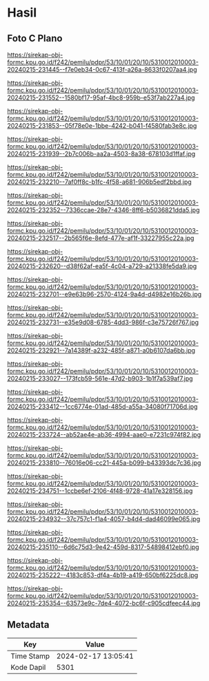 # Hasil

## Foto C Plano

https://sirekap-obj-formc.kpu.go.id/f242/pemilu/pdpr/53/10/01/20/10/5310012010003-20240215-231445--f7e0eb34-0c67-413f-a26a-8633f0207aa4.jpg

https://sirekap-obj-formc.kpu.go.id/f242/pemilu/pdpr/53/10/01/20/10/5310012010003-20240215-231552--1580bf17-95af-4bc8-959b-e53f7ab227a4.jpg

https://sirekap-obj-formc.kpu.go.id/f242/pemilu/pdpr/53/10/01/20/10/5310012010003-20240215-231853--05f78e0e-1bbe-4242-b041-f4580fab3e8c.jpg

https://sirekap-obj-formc.kpu.go.id/f242/pemilu/pdpr/53/10/01/20/10/5310012010003-20240215-231939--2b7c006b-aa2a-4503-8a38-678103d1ffaf.jpg

https://sirekap-obj-formc.kpu.go.id/f242/pemilu/pdpr/53/10/01/20/10/5310012010003-20240215-232210--7af0ff8c-b1fc-4f58-a681-906b5edf2bbd.jpg

https://sirekap-obj-formc.kpu.go.id/f242/pemilu/pdpr/53/10/01/20/10/5310012010003-20240215-232352--7336ccae-28e7-4346-8ff6-b5036821dda5.jpg

https://sirekap-obj-formc.kpu.go.id/f242/pemilu/pdpr/53/10/01/20/10/5310012010003-20240215-232517--2b565f6e-8efd-477e-af1f-33227955c22a.jpg

https://sirekap-obj-formc.kpu.go.id/f242/pemilu/pdpr/53/10/01/20/10/5310012010003-20240215-232620--d38f62af-ea5f-4c04-a729-a21338fe5da9.jpg

https://sirekap-obj-formc.kpu.go.id/f242/pemilu/pdpr/53/10/01/20/10/5310012010003-20240215-232701--e9e63b96-2570-4124-9a4d-d4982e16b26b.jpg

https://sirekap-obj-formc.kpu.go.id/f242/pemilu/pdpr/53/10/01/20/10/5310012010003-20240215-232731--e35e9d08-6785-4dd3-986f-c3e75726f767.jpg

https://sirekap-obj-formc.kpu.go.id/f242/pemilu/pdpr/53/10/01/20/10/5310012010003-20240215-232921--7a14389f-a232-485f-a871-a0b6107da6bb.jpg

https://sirekap-obj-formc.kpu.go.id/f242/pemilu/pdpr/53/10/01/20/10/5310012010003-20240215-233027--173fcb59-561e-47d2-b903-1b1f7a539af7.jpg

https://sirekap-obj-formc.kpu.go.id/f242/pemilu/pdpr/53/10/01/20/10/5310012010003-20240215-233412--1cc6774e-01ad-485d-a55a-34080f71706d.jpg

https://sirekap-obj-formc.kpu.go.id/f242/pemilu/pdpr/53/10/01/20/10/5310012010003-20240215-233724--ab52ae4e-ab36-4994-aae0-e7231c974f82.jpg

https://sirekap-obj-formc.kpu.go.id/f242/pemilu/pdpr/53/10/01/20/10/5310012010003-20240215-233810--76016e06-cc21-445a-b099-b43393dc7c36.jpg

https://sirekap-obj-formc.kpu.go.id/f242/pemilu/pdpr/53/10/01/20/10/5310012010003-20240215-234751--1ccbe6ef-2106-4f48-9728-41a17e328156.jpg

https://sirekap-obj-formc.kpu.go.id/f242/pemilu/pdpr/53/10/01/20/10/5310012010003-20240215-234932--37c757c1-f1a4-4057-b4d4-dad46099e065.jpg

https://sirekap-obj-formc.kpu.go.id/f242/pemilu/pdpr/53/10/01/20/10/5310012010003-20240215-235110--6d6c75d3-9e42-459d-8317-54898412ebf0.jpg

https://sirekap-obj-formc.kpu.go.id/f242/pemilu/pdpr/53/10/01/20/10/5310012010003-20240215-235222--4183c853-df4a-4b19-a419-650bf6225dc8.jpg

https://sirekap-obj-formc.kpu.go.id/f242/pemilu/pdpr/53/10/01/20/10/5310012010003-20240215-235354--63573e9c-7de4-4072-bc6f-c905cdfeec44.jpg


## Metadata

| Key        | Value               |
| ---------- | ------------------- |
| Time Stamp | 2024-02-17 13:05:41 |
| Kode Dapil | 5301                |



